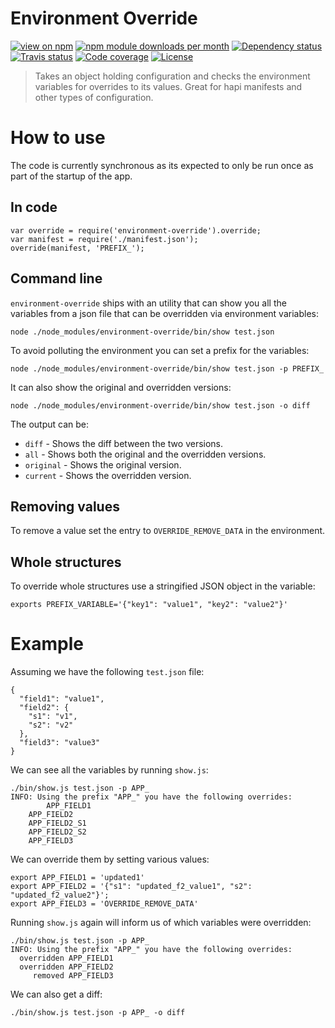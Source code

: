 Environment Override
====================

[![view on npm](http://img.shields.io/npm/v/environment-override.svg?style=flat)](https://www.npmjs.org/package/environment-override)
[![npm module downloads per month](http://img.shields.io/npm/dm/environment-override.svg?style=flat)](https://www.npmjs.org/package/environment-override)
[![Dependency status](https://david-dm.org/a-c-m/environment-override.svg?style=flat)](https://david-dm.org/a-c-m/environment-override)
[![Travis status](https://img.shields.io/travis/BrandedEntertainmentNetwork/environment-override.svg)](https://travis-ci.org/BrandedEntertainmentNetwork/environment-override)
[![Code coverage](https://img.shields.io/codecov/c/github/BrandedEntertainmentNetwork/environment-override.svg)](https://codecov.io/gh/BrandedEntertainmentNetwork/environment-override)
[![License](https://img.shields.io/badge/license-MIT-blue.svg)](https://opensource.org/licenses/MIT)

> Takes an object holding configuration and checks the environment variables for overrides to its values. Great for hapi manifests and other types of configuration.


# How to use

The code is currently synchronous as its expected to only be run once as part of the startup of the app.

## In code

    var override = require('environment-override').override;
    var manifest = require('./manifest.json');
    override(manifest, 'PREFIX_');

## Command line

`environment-override` ships with an utility that can show you all the variables from a json file that can be overridden via environment variables:

    node ./node_modules/environment-override/bin/show test.json

To avoid polluting the environment you can set a prefix for the variables:

    node ./node_modules/environment-override/bin/show test.json -p PREFIX_

It can also show the original and overridden versions:

    node ./node_modules/environment-override/bin/show test.json -o diff

The output can be:

* `diff` - Shows the diff between the two versions.
* `all` - Shows both the original and the overridden versions.
* `original` - Shows the original version.
* `current` - Shows the overridden version.

## Removing values

To remove a value set the entry to `OVERRIDE_REMOVE_DATA` in the environment.

## Whole structures

To override whole structures use a stringified JSON object in the variable:

	exports PREFIX_VARIABLE='{"key1": "value1", "key2": "value2"}'


# Example

Assuming we have the following `test.json` file:

	{
	  "field1": "value1",
	  "field2": {
	    "s1": "v1",
	    "s2": "v2"
	  },
	  "field3": "value3"
	}

We can see all the variables by running `show.js`:

	./bin/show.js test.json -p APP_                              
	INFO: Using the prefix "APP_" you have the following overrides:
			APP_FIELD1
	    APP_FIELD2
	    APP_FIELD2_S1
	    APP_FIELD2_S2
	    APP_FIELD3

We can override them by setting various values:

	export APP_FIELD1 = 'updated1'
	export APP_FIELD2 = '{"s1": "updated_f2_value1", "s2": "updated_f2_value2"}';
	export APP_FIELD3 = 'OVERRIDE_REMOVE_DATA'

Running `show.js` again will inform us of which variables were overridden:

	./bin/show.js test.json -p APP_                                      
	INFO: Using the prefix "APP_" you have the following overrides:
	  overridden APP_FIELD1
	  overridden APP_FIELD2
	     removed APP_FIELD3	     
 
 We can also get a diff: 

	./bin/show.js test.json -p APP_ -o diff                                      
